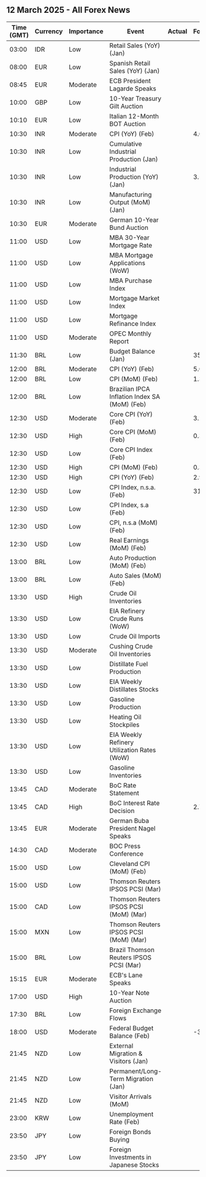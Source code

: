 ## 12 March 2025 - All Forex News

| Time (GMT) | Currency | Importance | Event | Actual | Forecast | Previous |
|------|----------|------------|-------|--------|----------|----------|
| 03:00 | IDR | Low | Retail Sales (YoY) (Jan) |  |  | 1.8% |
| 08:00 | EUR | Low | Spanish Retail Sales (YoY) (Jan) |  |  | 4.0% |
| 08:45 | EUR | Moderate | ECB President Lagarde Speaks |  |  |  |
| 10:00 | GBP | Low | 10-Year Treasury Gilt Auction |  |  | 4.808% |
| 10:10 | EUR | Low | Italian 12-Month BOT Auction |  |  | 2.323% |
| 10:30 | INR | Moderate | CPI (YoY) (Feb) |  | 4.00% | 4.31% |
| 10:30 | INR | Low | Cumulative Industrial Production (Jan) |  |  | 4.00% |
| 10:30 | INR | Low | Industrial Production (YoY) (Jan) |  | 3.5% | 3.2% |
| 10:30 | INR | Low | Manufacturing Output (MoM) (Jan) |  |  | 3.0% |
| 10:30 | EUR | Moderate | German 10-Year Bund Auction |  |  | 2.520% |
| 11:00 | USD | Low | MBA 30-Year Mortgage Rate |  |  | 6.73% |
| 11:00 | USD | Low | MBA Mortgage Applications (WoW) |  |  | 20.4% |
| 11:00 | USD | Low | MBA Purchase Index |  |  | 144.5 |
| 11:00 | USD | Low | Mortgage Market Index |  |  | 242.2 |
| 11:00 | USD | Low | Mortgage Refinance Index |  |  | 784.2 |
| 11:00 | USD | Moderate | OPEC Monthly Report |  |  |  |
| 11:30 | BRL | Low | Budget Balance (Jan) |  | 35.300B | -80.372B |
| 12:00 | BRL | Moderate | CPI (YoY) (Feb) |  | 5.00% | 4.56% |
| 12:00 | BRL | Low | CPI (MoM) (Feb) |  | 1.30% | 0.16% |
| 12:00 | BRL | Low | Brazilian IPCA Inflation Index SA (MoM) (Feb) |  |  | 0.06% |
| 12:30 | USD | Moderate | Core CPI (YoY) (Feb) |  | 3.2% | 3.3% |
| 12:30 | USD | High | Core CPI (MoM) (Feb) |  | 0.3% | 0.4% |
| 12:30 | USD | Low | Core CPI Index (Feb) |  |  | 324.74 |
| 12:30 | USD | High | CPI (MoM) (Feb) |  | 0.3% | 0.5% |
| 12:30 | USD | High | CPI (YoY) (Feb) |  | 2.9% | 3.0% |
| 12:30 | USD | Low | CPI Index, n.s.a. (Feb) |  | 319.17 | 317.67 |
| 12:30 | USD | Low | CPI Index, s.a (Feb) |  |  | 319.09 |
| 12:30 | USD | Low | CPI, n.s.a (MoM) (Feb) |  |  | 0.65% |
| 12:30 | USD | Low | Real Earnings (MoM) (Feb) |  |  | -0.3% |
| 13:00 | BRL | Low | Auto Production (MoM) (Feb) |  |  | -7.7% |
| 13:00 | BRL | Low | Auto Sales (MoM) (Feb) |  |  | -33.5% |
| 13:30 | USD | High | Crude Oil Inventories |  |  | 3.614M |
| 13:30 | USD | Low | EIA Refinery Crude Runs (WoW) |  |  | -0.346M |
| 13:30 | USD | Low | Crude Oil Imports |  |  | -0.054M |
| 13:30 | USD | Moderate | Cushing Crude Oil Inventories |  |  | 1.124M |
| 13:30 | USD | Low | Distillate Fuel Production |  |  | -0.587M |
| 13:30 | USD | Low | EIA Weekly Distillates Stocks |  |  | -1.318M |
| 13:30 | USD | Low | Gasoline Production |  |  | 0.464M |
| 13:30 | USD | Low | Heating Oil Stockpiles |  |  | -0.067M |
| 13:30 | USD | Low | EIA Weekly Refinery Utilization Rates (WoW) |  |  | -0.6% |
| 13:30 | USD | Low | Gasoline Inventories |  |  | -1.433M |
| 13:45 | CAD | Moderate | BoC Rate Statement |  |  |  |
| 13:45 | CAD | High | BoC Interest Rate Decision |  | 2.75% | 3.00% |
| 13:45 | EUR | Moderate | German Buba President Nagel Speaks |  |  |  |
| 14:30 | CAD | Moderate | BOC Press Conference |  |  |  |
| 15:00 | USD | Low | Cleveland CPI (MoM) (Feb) |  |  | 0.3% |
| 15:00 | USD | Low | Thomson Reuters IPSOS PCSI (Mar) |  |  | 55.34 |
| 15:00 | CAD | Low | Thomson Reuters IPSOS PCSI (MoM) (Mar) |  |  | 46.09 |
| 15:00 | MXN | Low | Thomson Reuters IPSOS PCSI (MoM) (Mar) |  |  | 59.65 |
| 15:00 | BRL | Low | Brazil Thomson Reuters IPSOS PCSI (Mar) |  |  | 48.95 |
| 15:15 | EUR | Moderate | ECB's Lane Speaks |  |  |  |
| 17:00 | USD | High | 10-Year Note Auction |  |  | 4.632% |
| 17:30 | BRL | Low | Foreign Exchange Flows |  |  | 0.410B |
| 18:00 | USD | Moderate | Federal Budget Balance (Feb) |  | -314.0B | -129.0B |
| 21:45 | NZD | Low | External Migration & Visitors (Jan) |  |  | 12.20% |
| 21:45 | NZD | Low | Permanent/Long-Term Migration (Jan) |  |  | 3,810 |
| 21:45 | NZD | Low | Visitor Arrivals (MoM) |  |  | 3.5% |
| 23:00 | KRW | Low | Unemployment Rate (Feb) |  |  | 2.9% |
| 23:50 | JPY | Low | Foreign Bonds Buying |  |  | 1,514.2B |
| 23:50 | JPY | Low | Foreign Investments in Japanese Stocks |  |  | -708.3B |
